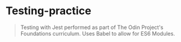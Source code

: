 # Testing-practice
> Testing with Jest performed as part of The Odin Project's Foundations curriculum. Uses Babel to allow for ES6 Modules.
